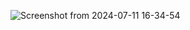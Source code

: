 ![Screenshot from 2024-07-11 16-34-54](https://github.com/GitWils/NumGen/assets/104145283/0e6b57ef-2a06-4165-af89-fa52bc1533b0)
